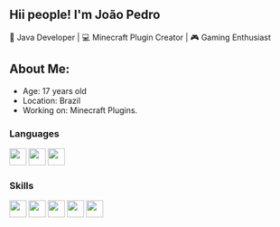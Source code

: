 ## Hii people! I'm João Pedro

🌟 Java Developer | 💻 Minecraft Plugin Creator | 🎮 Gaming Enthusiast

## About Me:
- Age: 17 years old
- Location: Brazil
- Working on: Minecraft Plugins.

<h3>Languages</h3>
<div sytle="display: inline_block">
  <img src="https://cdn.jsdelivr.net/gh/devicons/devicon@latest/icons/java/java-original-wordmark.svg" height="30" weight="40"/> 
  <img src="https://cdn.jsdelivr.net/gh/devicons/devicon@latest/icons/javascript/javascript-original.svg" height="30" weight="40"/> 
  <img src="https://cdn.jsdelivr.net/gh/devicons/devicon@latest/icons/python/python-original.svg" height="30" weight="40"/>
</div>

<h3>Skills</h3>
<div sytle="display: inline_block">
  <img src="https://cdn.jsdelivr.net/gh/devicons/devicon@latest/icons/mysql/mysql-original-wordmark.svg" height="30" weight="40"/>
  <img src="https://cdn.jsdelivr.net/gh/devicons/devicon@latest/icons/sqlite/sqlite-original-wordmark.svg" height="30" weight="40"/>
  <img src="https://cdn.jsdelivr.net/gh/devicons/devicon@latest/icons/redis/redis-original-wordmark.svg" height="30" weight="40"/>
  <img src="https://cdn.jsdelivr.net/gh/devicons/devicon@latest/icons/firebase/firebase-original-wordmark.svg" height="30" weight="40"/>
  <img src="https://cdn.jsdelivr.net/gh/devicons/devicon@latest/icons/mongodb/mongodb-original-wordmark.svg" height="30" weight="40"/>  
</div>
